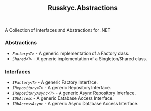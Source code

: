 ﻿<h2 align="center" style="margin: 50px;">Russkyc.Abstractions</h3>

A Collection of Interfaces and Abstractions for .NET

### Abstractions
- _`Factory<T>`_ - A generic implementation of a Factory class.
- _`Shared<T>`_ - A generic implementation of a Singleton/Shared class.

### Interfaces
- _`IFactory<T>`_ - A generic Factory Interface.
- _`IRepository<T>`_ - A generic Repository Interface.
- _`IRepositoryAsync<T>`_ - A generic Async Repository Interface.
- _`IDbAccess`_ - A generic Database Access Interface.
- _`IDbAccessAsync`_ - A generic Async Database Access Interface.